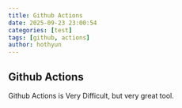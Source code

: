 ```yaml
---
title: Github Actions
date: 2025-09-23 23:00:54
categories: [test]
tags: [github, actions]
author: hothyun
---
```

## Github Actions

Github Actions is Very Difficult, but very great tool.
